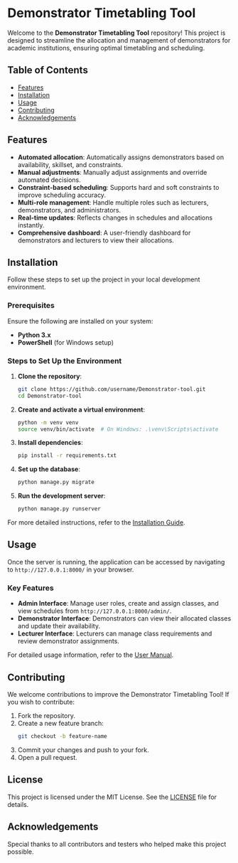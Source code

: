 # Demonstrator Timetabling Tool

Welcome to the **Demonstrator Timetabling Tool** repository! This project is designed to streamline the allocation and management of demonstrators for academic institutions, ensuring optimal timetabling and scheduling.

## Table of Contents
- [Features](#features)
- [Installation](#installation)
- [Usage](#usage)
- [Contributing](#contributing)
- [Acknowledgements](#acknowledgements)

## Features

- **Automated allocation**: Automatically assigns demonstrators based on availability, skillset, and constraints.
- **Manual adjustments**: Manually adjust assignments and override automated decisions.
- **Constraint-based scheduling**: Supports hard and soft constraints to improve scheduling accuracy.
- **Multi-role management**: Handle multiple roles such as lecturers, demonstrators, and administrators.
- **Real-time updates**: Reflects changes in schedules and allocations instantly.
- **Comprehensive dashboard**: A user-friendly dashboard for demonstrators and lecturers to view their allocations.

## Installation

Follow these steps to set up the project in your local development environment.

### Prerequisites

Ensure the following are installed on your system:
- **Python 3.x**
- **PowerShell** (for Windows setup)

### Steps to Set Up the Environment

1. **Clone the repository**:
    ```bash
    git clone https://github.com/username/Demonstrator-tool.git
    cd Demonstrator-tool
    ```
2. **Create and activate a virtual environment**:
    ```bash
    python -m venv venv
    source venv/bin/activate  # On Windows: .\venv\Scripts\activate
    ```
3. **Install dependencies**:
    ```bash
    pip install -r requirements.txt
    ```
4. **Set up the database**:
    ```bash
    python manage.py migrate
    ```
5. **Run the development server**:
    ```bash
    python manage.py runserver
    ```

For more detailed instructions, refer to the [Installation Guide](docs/installation.md).

## Usage

Once the server is running, the application can be accessed by navigating to `http://127.0.0.1:8000/` in your browser.

### Key Features
- **Admin Interface**: Manage user roles, create and assign classes, and view schedules from `http://127.0.0.1:8000/admin/`.
- **Demonstrator Interface**: Demonstrators can view their allocated classes and update their availability.
- **Lecturer Interface**: Lecturers can manage class requirements and review demonstrator assignments.

For detailed usage information, refer to the [User Manual](docs/user_manual.md).

## Contributing

We welcome contributions to improve the Demonstrator Timetabling Tool! If you wish to contribute:
1. Fork the repository.
2. Create a new feature branch:
    ```bash
    git checkout -b feature-name
    ```
3. Commit your changes and push to your fork.
4. Open a pull request.


## License

This project is licensed under the MIT License. See the [LICENSE](LICENSE) file for details.

## Acknowledgements

Special thanks to all contributors and testers who helped make this project possible.
